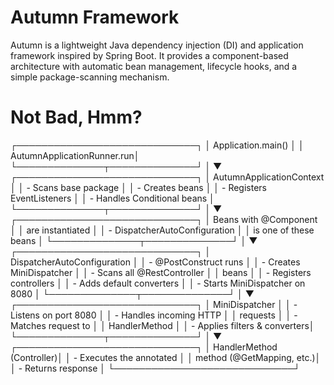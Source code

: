 # Autumn Framework

Autumn is a lightweight Java dependency injection (DI) and application framework inspired by Spring Boot. It provides a component-based architecture with automatic bean management, lifecycle hooks, and a simple package-scanning mechanism.


# Not Bad, Hmm?


┌─────────────────────────────┐
│       Application.main()     │
│  AutumnApplicationRunner.run│
└──────────────┬──────────────┘
               │
               ▼
┌─────────────────────────────┐
│  AutumnApplicationContext   │
│  - Scans base package        │
│  - Creates beans             │
│  - Registers EventListeners  │
│  - Handles Conditional beans │
└──────────────┬──────────────┘
               │
               ▼
┌─────────────────────────────┐
│  Beans with @Component       │
│  are instantiated            │
│  - DispatcherAutoConfiguration │
│    is one of these beans      │
└──────────────┬──────────────┘
               │
               ▼
┌─────────────────────────────┐
│ DispatcherAutoConfiguration │
│  - @PostConstruct runs       │
│  - Creates MiniDispatcher    │
│  - Scans all @RestController │
│    beans                     │
│  - Registers controllers     │
│  - Adds default converters   │
│  - Starts MiniDispatcher on 8080 │
└──────────────┬──────────────┘
               │
               ▼
┌─────────────────────────────┐
│      MiniDispatcher          │
│  - Listens on port 8080      │
│  - Handles incoming HTTP     │
│    requests                  │
│  - Matches request to        │
│    HandlerMethod             │
│  - Applies filters & converters│
└──────────────┬──────────────┘
               │
               ▼
┌─────────────────────────────┐
│    HandlerMethod (Controller)│
│  - Executes the annotated    │
│    method (@GetMapping, etc.)│
│  - Returns response          │
└─────────────────────────────┘


